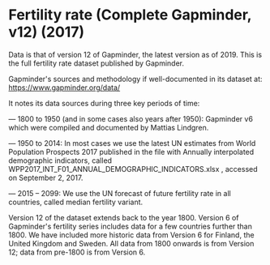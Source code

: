 # Fertility rate (Complete Gapminder, v12) (2017)

Data is that of version 12 of Gapminder, the latest version as of 2019. This is the full fertility rate dataset published by Gapminder.

Gapminder's sources and methodology if well-documented in its dataset at: https://www.gapminder.org/data/

It notes its data sources during three key periods of time:

— 1800 to 1950 (and in some cases also years after 1950): Gapminder v6 which were compiled and documented by Mattias Lindgren.

— 1950 to 2014: In most cases we use the latest UN estimates from World Population Prospects 2017 published in the file with Annually interpolated demographic indicators, called WPP2017_INT_F01_ANNUAL_DEMOGRAPHIC_INDICATORS.xlsx , accessed on September 2, 2017.

— 2015 – 2099: We use the UN forecast of future fertility rate in all countries, called median fertility variant.

Version 12 of the dataset extends back to the year 1800. Version 6 of Gapminder's fertility series includes data for a few countries further than 1800. We have included more historic data from Version 6 for Finland, the United Kingdom and Sweden. All data from 1800 onwards is from Version 12; data from pre-1800 is from Version 6.